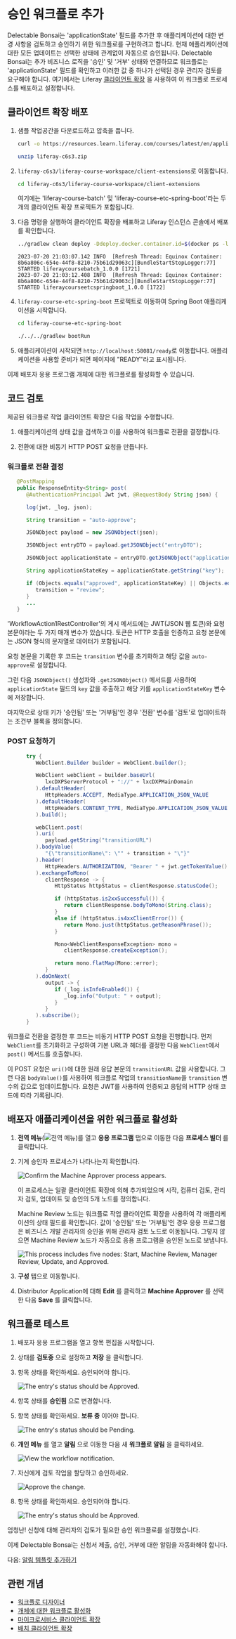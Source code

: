 # 승인 워크플로 추가

Delectable Bonsai는 'applicationState' 필드를 추가한 후 애플리케이션에 대한 변경 사항을 검토하고 승인하기 위한 워크플로를 구현하려고 합니다. 현재 애플리케이션에 대한 모든 업데이트는 선택한 상태에 관계없이 자동으로 승인됩니다. Delectable Bonsai는 추가 비즈니스 로직을 '승인' 및 '거부' 상태와 연결하므로 워크플로는 'applicationState' 필드를 확인하고 이러한 값 중 하나가 선택된 경우 관리자 검토를 요구해야 합니다. 여기에서는 Liferay [클라이언트 확장](https://learn.liferay.com/web/guest/w/dxp/building-applications/client-extensions) 을 사용하여 이 워크플로 프로세스를 배포하고 설정합니다.

## 클라이언트 확장 배포

<!--FINISH: Fix commands and client extension names once BChan merges code!!! -->

1. 샘플 작업공간을 다운로드하고 압축을 풉니다.

   ```bash
   curl -o https://resources.learn.liferay.com/courses/latest/en/application-development/implementing-business-logic/liferay-c6s3.zip
   ```

   ```bash
   unzip liferay-c6s3.zip
   ```

1. `liferay-c6s3/liferay-course-workspace/client-extensions`로 이동합니다.

   ```bash
   cd liferay-c6s3/liferay-course-workspace/client-extensions
   ```

   여기에는 'liferay-course-batch' 및 'liferay-course-etc-spring-boot'라는 두 개의 클라이언트 확장 프로젝트가 포함됩니다.

1. 다음 명령을 실행하여 클라이언트 확장을 배포하고 Liferay 인스턴스 콘솔에서 배포를 확인합니다.

   ```bash
   ../gradlew clean deploy -Ddeploy.docker.container.id=$(docker ps -lq)
   ```

   ```log
   2023-07-20 21:03:07.142 INFO  [Refresh Thread: Equinox Container: 8b6a806c-654e-44f8-8210-75b61d29063c][BundleStartStopLogger:77] STARTED liferaycoursebatch_1.0.0 [1721]
   2023-07-20 21:03:12.408 INFO  [Refresh Thread: Equinox Container: 8b6a806c-654e-44f8-8210-75b61d29063c][BundleStartStopLogger:77] STARTED liferaycourseetcspringboot_1.0.0 [1722]
   ```

1. `liferay-course-etc-spring-boot` 프로젝트로 이동하여 Spring Boot 애플리케이션을 시작합니다.

   ```bash
   cd liferay-course-etc-spring-boot
   ```

   ```bash
   ./../../gradlew bootRun
   ```

1. 애플리케이션이 시작되면 `http://localhost:58081/ready`로 이동합니다. 애플리케이션을 사용할 준비가 되면 페이지에 "READY"라고 표시됩니다.

이제 배포자 응용 프로그램 개체에 대한 워크플로를 활성화할 수 있습니다.

## 코드 검토

제공된 워크플로 작업 클라이언트 확장은 다음 작업을 수행합니다.

1. 애플리케이션의 상태 값을 검색하고 이를 사용하여 워크플로 전환을 결정합니다.

1. 전환에 대한 비동기 HTTP POST 요청을 만듭니다.

### 워크플로 전환 결정

```java
   @PostMapping
   public ResponseEntity<String> post(
      @AuthenticationPrincipal Jwt jwt, @RequestBody String json) {

      log(jwt, _log, json);

      String transition = "auto-approve";

      JSONObject payload = new JSONObject(json);

      JSONObject entryDTO = payload.getJSONObject("entryDTO");

      JSONObject applicationState = entryDTO.getJSONObject("applicationState");

      String applicationStateKey = applicationState.getString("key");

      if (Objects.equals("approved", applicationStateKey) || Objects.equals("denied", applicationStateKey)) {
         transition = "review";
      }
      ...
   }
```

'WorkflowAction1RestController'의 게시 메서드에는 JWT(JSON 웹 토큰)와 요청 본문이라는 두 가지 매개 변수가 있습니다. 토큰은 HTTP 호출을 인증하고 요청 본문에는 JSON 형식의 문자열로 데이터가 포함됩니다.

요청 본문을 기록한 후 코드는 `transition` 변수를 초기화하고 해당 값을 `auto-approve`로 설정합니다.

그런 다음 `JSONObject()` 생성자와 `.getJSONObject()` 메서드를 사용하여 `applicationState` 필드의 `key` 값을 추출하고 해당 키를 `applicationStateKey` 변수에 저장합니다.

마지막으로 상태 키가 '승인됨' 또는 '거부됨'인 경우 '전환' 변수를 '검토'로 업데이트하는 조건부 블록을 정의합니다.

### POST 요청하기

```java
      try {
         WebClient.Builder builder = WebClient.builder();

         WebClient webClient = builder.baseUrl(
            lxcDXPServerProtocol + "://" + lxcDXPMainDomain
         ).defaultHeader(
            HttpHeaders.ACCEPT, MediaType.APPLICATION_JSON_VALUE
         ).defaultHeader(
            HttpHeaders.CONTENT_TYPE, MediaType.APPLICATION_JSON_VALUE
         ).build();

         webClient.post(
         ).uri(
            payload.getString("transitionURL")
         ).bodyValue(
            "{\"transitionName\": \"" + transition + "\"}"
         ).header(
            HttpHeaders.AUTHORIZATION, "Bearer " + jwt.getTokenValue()
         ).exchangeToMono(
            clientResponse -> {
               HttpStatus httpStatus = clientResponse.statusCode();

               if (httpStatus.is2xxSuccessful()) {
                  return clientResponse.bodyToMono(String.class);
               }
               else if (httpStatus.is4xxClientError()) {
                  return Mono.just(httpStatus.getReasonPhrase());
               }

               Mono<WebClientResponseException> mono =
                  clientResponse.createException();

               return mono.flatMap(Mono::error);
            }
         ).doOnNext(
            output -> {
               if (_log.isInfoEnabled()) {
                  _log.info("Output: " + output);
               }
            }
         ).subscribe();
      }
```

워크플로 전환을 결정한 후 코드는 비동기 HTTP POST 요청을 진행합니다. 먼저 `WebClient`를 초기화하고 구성하여 기본 URL과 헤더를 결정한 다음 `WebClient`에서 `post()` 메서드를 호출합니다.

이 POST 요청은 `uri()`에 대한 원래 응답 본문의 `transitionURL` 값을 사용합니다. 그런 다음 `bodyValue()`를 사용하여 워크플로 작업의 `transitionName`을 `transition` 변수의 값으로 업데이트합니다. 요청은 JWT를 사용하여 인증되고 응답의 HTTP 상태 코드에 따라 기록됩니다.

## 배포자 애플리케이션을 위한 워크플로 활성화

1. **전역 메뉴**(![전역 메뉴](../../images/icon-applications-menu.png))를 열고 **응용 프로그램** 탭으로 이동한 다음 **프로세스 빌더** 를 클릭합니다.

1. 기계 승인자 프로세스가 나타나는지 확인합니다.

   ![Confirm the Machine Approver process appears.](./adding-an-approval-workflow/images/01.png)

   이 프로세스는 일괄 클라이언트 확장에 의해 추가되었으며 시작, 컴퓨터 검토, 관리자 검토, 업데이트 및 승인의 5개 노드를 정의합니다.

   Machine Review 노드는 워크플로 작업 클라이언트 확장을 사용하여 각 애플리케이션의 상태 필드를 확인합니다. 값이 '승인됨' 또는 '거부됨'인 경우 응용 프로그램은 비즈니스 개발 관리자의 승인을 위해 관리자 검토 노드로 이동됩니다. 그렇지 않으면 Machine Review 노드가 자동으로 응용 프로그램을 승인된 노드로 보냅니다.

   ![This process includes five nodes: Start, Machine Review, Manager Review, Update, and Approved.](./adding-an-approval-workflow/images/02.png)

1. **구성** 탭으로 이동합니다.

1. Distributor Application에 대해 **Edit** 를 클릭하고 **Machine Approver** 를 선택한 다음 **Save** 를 클릭합니다.

## 워크플로 테스트

1. 배포자 응용 프로그램을 열고 항목 편집을 시작합니다.

1. 상태를 **검토중** 으로 설정하고 **저장** 을 클릭합니다.

1. 항목 상태를 확인하세요. 승인되어야 합니다.

   ![The entry's status should be Approved.](./adding-an-approval-workflow/images/03.png)

1. 항목 상태를 **승인됨** 으로 변경합니다.

1. 항목 상태를 확인하세요. **보류 중** 이어야 합니다.

   ![The entry's status should be Pending.](./adding-an-approval-workflow/images/04.png)

1. **개인 메뉴** 를 열고 **알림** 으로 이동한 다음 새 **워크플로 알림** 을 클릭하세요.

   ![View the workflow notification.](./adding-an-approval-workflow/images/05.png)

1. 자신에게 검토 작업을 할당하고 승인하세요.

   ![Approve the change.](./adding-an-approval-workflow/images/06.png)

1. 항목 상태를 확인하세요. 승인되어야 합니다.

   ![The entry's status should be Approved.](./adding-an-approval-workflow/images/07.png)

엄청난! 신청에 대해 관리자의 검토가 필요한 승인 워크플로를 설정했습니다.

이제 Delectable Bonsai는 신청서 제출, 승인, 거부에 대한 알림을 자동화해야 합니다.

다음: [알림 템플릿 추가하기](./adding-notification-templates.md) 

## 관련 개념

* [워크플로 디자이너](https://learn.liferay.com/web/guest/w/dxp/process-automation/workflow/designing-and-managing-workflows/workflow-designer/workflow-designer-overview)
* [개체에 대한 워크플로 활성화](https://learn.liferay.com/web/guest/w/dxp/building-applications/objects/enabling-workflows-for-objects)
* [마이크로서비스 클라이언트 확장](https://learn.liferay.com/web/guest/w/dxp/building-applications/client-extensions/microservice-client-extensions)
* [배치 클라이언트 확장](https://learn.liferay.com/web/guest/w/dxp/building-applications/client-extensions/batch-client-extensions)

